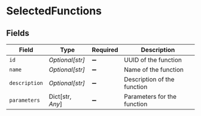 # SelectedFunctions


## Fields

| Field                       | Type                        | Required                    | Description                 |
| --------------------------- | --------------------------- | --------------------------- | --------------------------- |
| `id`                        | *Optional[str]*             | :heavy_minus_sign:          | UUID of the function        |
| `name`                      | *Optional[str]*             | :heavy_minus_sign:          | Name of the function        |
| `description`               | *Optional[str]*             | :heavy_minus_sign:          | Description of the function |
| `parameters`                | Dict[str, *Any*]            | :heavy_minus_sign:          | Parameters for the function |